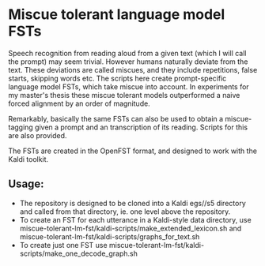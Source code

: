 # Miscue tolerant language model FSTs

Speech recognition from reading aloud from a given text (which I will call the prompt) may seem trivial. However humans naturally deviate from the text. These deviations are called miscues, and they include repetitions, false starts, skipping words etc. The scripts here create prompt-specific language model FSTs, which take miscue into account. In experiments for my master's thesis these miscue tolerant models outperformed a naive forced alignment by an order of magnitude.

Remarkably, basically the same FSTs can also be used to obtain a miscue-tagging given a prompt and an transcription of its reading. Scripts for this are also provided.

The FSTs are created in the OpenFST format, and designed to work with the Kaldi toolkit.

## Usage:
- The repository is designed to be cloned into a Kaldi egs/_<corpusname>_/s5 directory and called from that directory, ie. one level above the repository.
- To create an FST for each utterance in a Kaldi-style data directory, use miscue-tolerant-lm-fst/kaldi-scripts/make_extended_lexicon.sh and miscue-tolerant-lm-fst/kaldi-scripts/graphs_for_text.sh
- To create just one FST use miscue-tolerant-lm-fst/kaldi-scripts/make_one_decode_graph.sh

